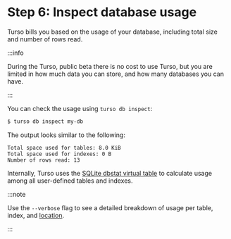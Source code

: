 # Step 6: Inspect database usage

Turso bills you based on the usage of your database, including total size and
number of rows read.

:::info

During the Turso, public beta there is no cost to use Turso, but you are limited
in how much data you can store, and how many databases you can have.

:::

You can check the usage using `turso db inspect`:

```bash
$ turso db inspect my-db
```

The output looks similar to the following:

```
Total space used for tables: 8.0 KiB
Total space used for indexes: 0 B
Number of rows read: 13
```

Internally, Turso uses the [SQLite dbstat virtual table] to calculate usage
among all user-defined tables and indexes.

:::note

Use the `--verbose` flag to see a detailed breakdown of usage per table, index,
and [location].

:::

[SQLite dbstat virtual table]: https://www.sqlite.org/dbstat.html
[location]: /concepts#location

